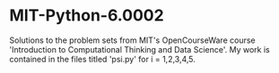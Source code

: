 # MIT-Python-6.0002
Solutions to the problem sets from MIT's OpenCourseWare course 'Introduction to Computational Thinking and Data Science'.
My work is contained in the files titled 'psi.py' for i = 1,2,3,4,5.
